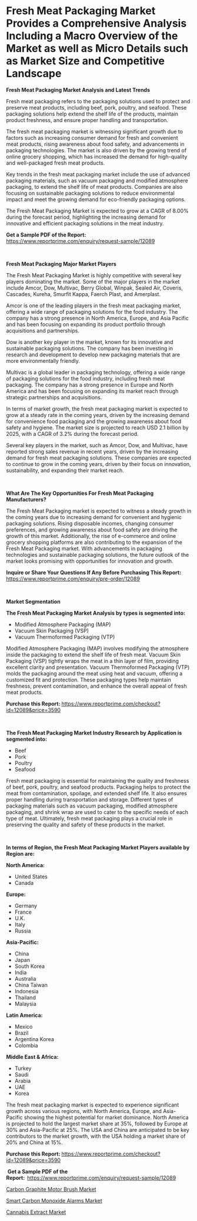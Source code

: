 <p><h1>Fresh Meat Packaging Market Provides a Comprehensive Analysis Including a Macro Overview of the Market as well as Micro Details such as Market Size and Competitive Landscape</h1></p><p><strong>Fresh Meat Packaging Market Analysis and Latest Trends</strong></p>
<p><p>Fresh meat packaging refers to the packaging solutions used to protect and preserve meat products, including beef, pork, poultry, and seafood. These packaging solutions help extend the shelf life of the products, maintain product freshness, and ensure proper handling and transportation.</p><p>The fresh meat packaging market is witnessing significant growth due to factors such as increasing consumer demand for fresh and convenient meat products, rising awareness about food safety, and advancements in packaging technologies. The market is also driven by the growing trend of online grocery shopping, which has increased the demand for high-quality and well-packaged fresh meat products.</p><p>Key trends in the fresh meat packaging market include the use of advanced packaging materials, such as vacuum packaging and modified atmosphere packaging, to extend the shelf life of meat products. Companies are also focusing on sustainable packaging solutions to reduce environmental impact and meet the growing demand for eco-friendly packaging options.</p><p>The Fresh Meat Packaging Market is expected to grow at a CAGR of 8.00% during the forecast period, highlighting the increasing demand for innovative and efficient packaging solutions in the meat industry.</p></p>
<p><strong>Get a Sample PDF of the Report:&nbsp;</strong> <a href="https://www.reportprime.com/enquiry/request-sample/12089">https://www.reportprime.com/enquiry/request-sample/12089</a></p>
<p>&nbsp;</p>
<p><strong>Fresh Meat Packaging Major Market Players</strong></p>
<p><p>The Fresh Meat Packaging Market is highly competitive with several key players dominating the market. Some of the major players in the market include Amcor, Dow, Multivac, Berry Global, Winpak, Sealed Air, Coveris, Cascades, Kureha, Smurfit Kappa, Faerch Plast, and Amerplast.</p><p>Amcor is one of the leading players in the fresh meat packaging market, offering a wide range of packaging solutions for the food industry. The company has a strong presence in North America, Europe, and Asia Pacific and has been focusing on expanding its product portfolio through acquisitions and partnerships.</p><p>Dow is another key player in the market, known for its innovative and sustainable packaging solutions. The company has been investing in research and development to develop new packaging materials that are more environmentally friendly.</p><p>Multivac is a global leader in packaging technology, offering a wide range of packaging solutions for the food industry, including fresh meat packaging. The company has a strong presence in Europe and North America and has been focusing on expanding its market reach through strategic partnerships and acquisitions.</p><p>In terms of market growth, the fresh meat packaging market is expected to grow at a steady rate in the coming years, driven by the increasing demand for convenience food packaging and the growing awareness about food safety and hygiene. The market size is projected to reach USD 2.1 billion by 2025, with a CAGR of 3.2% during the forecast period.</p><p>Several key players in the market, such as Amcor, Dow, and Multivac, have reported strong sales revenue in recent years, driven by the increasing demand for fresh meat packaging solutions. These companies are expected to continue to grow in the coming years, driven by their focus on innovation, sustainability, and expanding their market reach.</p></p>
<p>&nbsp;</p>
<p><strong>What Are The Key Opportunities For Fresh Meat Packaging Manufacturers?</strong></p>
<p><p>The Fresh Meat Packaging market is expected to witness a steady growth in the coming years due to increasing demand for convenient and hygienic packaging solutions. Rising disposable incomes, changing consumer preferences, and growing awareness about food safety are driving the growth of this market. Additionally, the rise of e-commerce and online grocery shopping platforms are also contributing to the expansion of the Fresh Meat Packaging market. With advancements in packaging technologies and sustainable packaging solutions, the future outlook of the market looks promising with opportunities for innovation and growth.</p></p>
<p><strong>Inquire or Share Your Questions If Any Before Purchasing This Report:</strong> <a href="https://www.reportprime.com/enquiry/pre-order/12089">https://www.reportprime.com/enquiry/pre-order/12089</a></p>
<p>&nbsp;</p>
<p><strong>Market Segmentation</strong></p>
<p><strong>The Fresh Meat Packaging Market Analysis by types is segmented into:</strong></p>
<p><ul><li>Modified Atmosphere Packaging (MAP)</li><li>Vacuum Skin Packaging (VSP)</li><li>Vacuum Thermoformed Packaging (VTP)</li></ul></p>
<p><p>Modified Atmosphere Packaging (MAP) involves modifying the atmosphere inside the packaging to extend the shelf life of fresh meat. Vacuum Skin Packaging (VSP) tightly wraps the meat in a thin layer of film, providing excellent clarity and presentation. Vacuum Thermoformed Packaging (VTP) molds the packaging around the meat using heat and vacuum, offering a customized fit and protection. These packaging types help maintain freshness, prevent contamination, and enhance the overall appeal of fresh meat products.</p></p>
<p><strong>Purchase this Report:&nbsp;</strong><a href="https://www.reportprime.com/checkout?id=12089&price=3590">https://www.reportprime.com/checkout?id=12089&price=3590</a></p>
<p>&nbsp;</p>
<p><strong>The Fresh Meat Packaging Market Industry Research by Application is segmented into:</strong></p>
<p><ul><li>Beef</li><li>Pork</li><li>Poultry</li><li>Seafood</li></ul></p>
<p><p>Fresh meat packaging is essential for maintaining the quality and freshness of beef, pork, poultry, and seafood products. Packaging helps to protect the meat from contamination, spoilage, and extended shelf life. It also ensures proper handling during transportation and storage. Different types of packaging materials such as vacuum packaging, modified atmosphere packaging, and shrink wrap are used to cater to the specific needs of each type of meat. Ultimately, fresh meat packaging plays a crucial role in preserving the quality and safety of these products in the market.</p></p>
<p>&nbsp;</p>
<p><strong>In terms of Region, the Fresh Meat Packaging Market Players available by Region are:</strong></p>
<p>
    <p> <strong> North America: </strong>
        <ul>
            <li>United States</li>
            <li>Canada</li>
        </ul>
        </p> 
    <p> <strong> Europe: </strong>
        <ul>
            <li>Germany</li>
            <li>France</li>
            <li>U.K.</li>
            <li>Italy</li>
            <li>Russia</li>
        </ul>
        </p> 
    <p> <strong> Asia-Pacific: </strong>
        <ul>
            <li>China</li>
            <li>Japan</li>
            <li>South Korea</li>
            <li>India</li>
            <li>Australia</li>
            <li>China Taiwan</li>
            <li>Indonesia</li>
            <li>Thailand</li>
            <li>Malaysia</li>
        </ul>
        </p> 
    <p> <strong> Latin America: </strong>
        <ul>
            <li>Mexico</li>
            <li>Brazil</li>
            <li>Argentina Korea</li>
            <li>Colombia</li>
        </ul>
        </p> 
    <p> <strong> Middle East & Africa: </strong>
        <ul>
            <li>Turkey</li>
            <li>Saudi</li>
            <li>Arabia</li>
            <li>UAE</li>
            <li>Korea</li>
        </ul>
    </p>
    </p>
<p><p>The fresh meat packaging market is expected to experience significant growth across various regions, with North America, Europe, and Asia-Pacific showing the highest potential for market dominance. North America is projected to hold the largest market share at 35%, followed by Europe at 30% and Asia-Pacific at 25%. The USA and China are anticipated to be key contributors to the market growth, with the USA holding a market share of 20% and China at 15%.</p></p>
<p><strong>Purchase this Report: </strong><a href="https://www.reportprime.com/checkout?id=12089&price=3590">https://www.reportprime.com/checkout?id=12089&price=3590</a></p>
<p>&nbsp;<strong>Get a Sample PDF of the Report:&nbsp;&nbsp;</strong><a href="https://www.reportprime.com/enquiry/request-sample/12089">https://www.reportprime.com/enquiry/request-sample/12089</a></p>
<p><strong></strong></p>
<p><p><a href="https://view.publitas.com/reportprime-1/carbon-graphite-motor-brush-market-size-and-examines-its-market-scope-with-a-primary-focus-on-growth-opportunities-and-forecasted-trends-spanning-from-2023-to-2030/">Carbon Graphite Motor Brush Market</a></p><p><a href="https://view.publitas.com/reportprime-1/smart-carbon-monoxide-alarms-market-centers-on-aspects-such-as-market-growth-market-share-market-opportunity-and-projected-forecasts-spanning-from-2023-to-2030/">Smart Carbon Monoxide Alarms Market</a></p><p><a href="https://view.publitas.com/reportprime-1/cannabis-extract-market-size-growth-outlook-from-2023-to-2030-projecting-at-markets-trends-analysis-by-application-regional-outlook-and-revenue/">Cannabis Extract Market</a></p></p>